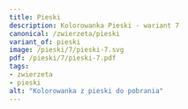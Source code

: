 ```yaml
---
title: Pieski
description: Kolorowanka Pieski - wariant 7
canonical: /zwierzeta/pieski
variant_of: pieski
image: /pieski/7/pieski-7.svg
pdf: /pieski/7/pieski-7.pdf
tags:
- zwierzeta
- pieski
alt: "Kolorowanka z pieski do pobrania"
---
```

